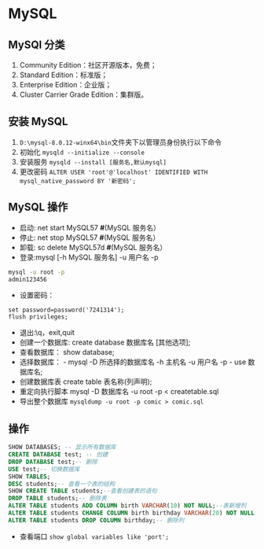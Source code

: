# MySQL

## MySQl 分类

1. Community Edition：社区开源版本，免费；
1. Standard Edition：标准版；
1. Enterprise Edition：企业版；
1. Cluster Carrier Grade Edition：集群版。

## 安装 MySQL

1. `D:\mysql-8.0.12-winx64\bin`文件夹下以管理员身份执行以下命令
1. 初始化 `mysqld --initialize --console`
1. 安装服务 `mysqld --install [服务名,默认mysql]`
1. 更改密码 `ALTER USER 'root'@'localhost' IDENTIFIED WITH mysql_native_password BY '新密码';`

## MySQL 操作

- 启动: net start MySQL57 **#**(MySQL 服务名）
- 停止: net stop MySQL57 **#**(MySQL 服务名）
- 卸载: sc delete MySQL57d **#**(MySQL 服务名）
- 登录:mysql [-h MySQL 服务名] -u 用户名 -p

```bash
mysql -u root -p
admin123456
```
- 设置密码：

```
set password=password('7241314');
flush privileges;
```

- 退出:\q，exit,quit
- 创建一个数据库:
  create database 数据库名 [其他选项];
- 查看数据库：
  show database;
- 选择数据库： - mysql -D 所选择的数据库名 -h 主机名 -u 用户名 -p - use 数据库名;
- 创建数据库表
  create table 表名称(列声明);
- 重定向执行脚本
  mysql -D 数据库名 -u root -p < createtable.sql
- 导出整个数据库 `mysqldump -u root -p comic > comic.sql`

## 操作

```sql
SHOW DATABASES; -- 显示所有数据库
CREATE DATABASE test; -- 创建
DROP DATABASE test;-- 删除
USE test;-- 切换数据库
SHOW TABLES;
DESC students;-- 查看一个表的结构
SHOW CREATE TABLE students;--查看创建表的语句
DROP TABLE students;-- 删除表
ALTER TABLE students ADD COLUMN birth VARCHAR(10) NOT NULL;--表新增列
ALTER TABLE students CHANGE COLUMN birth birthday VARCHAR(20) NOT NULL; -- 修改列
ALTER TABLE students DROP COLUMN birthday;-- 删除列
```

- 查看端口 `show global variables like 'port';`
